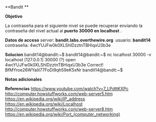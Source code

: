 **Bandit **

**Objetivo**

La contraseña para el siguiente nivel se puede recuperar enviando la contraseña del nivel actual al **puerto 30000 en localhost** .

**Datos de acceso**
server: **bandit.labs.overthewire.org** 
usuario: **bandit14**
contraseña: 4wcYUJFw0k0XLShlDzztnTBHiqxU3b3e

**Solucion**
bandit14@bandit:~$ bandit14@bandit:~$ nc localhost 30000 -v                                                    localhost [127.0.0.1] 30000 (?) open                                                                           4wcYUJFw0k0XLShlDzztnTBHiqxU3b3e                                                                               Correct!                                                                                                       BfMYroe26WYalil77FoDi9qh59eK5xNr                                                                                                                                                                                              bandit14@bandit:~$

**Notas adicionales** 

**Referencias** 
https://www.youtube.com/watch?v=7_LPdttKXPc
http://computer.howstuffworks.com/web-server5.htm
https://en.wikipedia.org/wiki/IP_address
https://en.wikipedia.org/wiki/Localhost
http://computer.howstuffworks.com/web-server8.htm
https://en.wikipedia.org/wiki/Port_(computer_networking)
